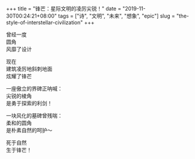 +++
title = "锋芒：星际文明的凌厉尖锐！"
date = "2019-11-30T00:24:21+08:00"
tags = ["诗", "文明", "未来", "想象", "epic"]
slug = "the-style-of-interstellar-civilization"
+++

曾经一度  
圆角  
风靡了设计

现在  
建筑凌厉地斜刺地面  
炫耀了锋芒

一座傲立的界碑正呐喊：  
尖锐的棱角  
是勇于探索的利剑！

一块风化的墓碑曾残喘：  
柔和的圆角  
是朴素自然的呵护～

死于自然  
生于锋芒！
